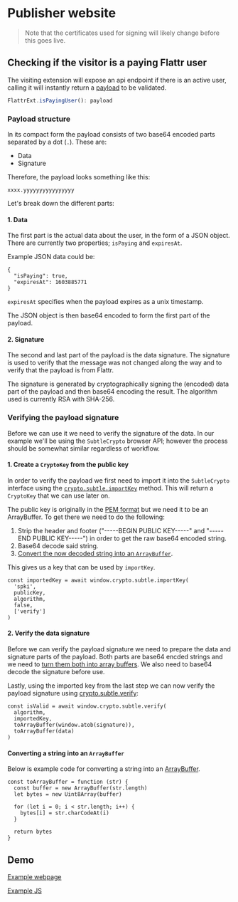
# Publisher website

> Note that the certificates used for signing will likely change before this goes live.

## Checking if the visitor is a paying Flattr user

The visiting extension will expose an api endpoint if there is an active user, calling it will instantly return a [payload](#payload) to be validated.
```js
FlattrExt.isPayingUser(): payload
```

### <a name="payload">Payload structure</a>

In its compact form the payload consists of two base64 encoded parts separated by a dot (`.`). These are:

* Data
* Signature

Therefore, the payload looks something like this:

`xxxx.yyyyyyyyyyyyyyyy`

Let's break down the different parts:

#### 1. Data

The first part is the actual data about the user, in the form of a JSON object. There are currently
two properties; `isPaying` and `expiresAt`.

Example JSON data could be:

	{
	  "isPaying": true,
	  "expiresAt": 1603885771
	}

`expiresAt` specifies when the payload expires as a unix timestamp.

The JSON object is then base64 encoded to form the first part of the payload.

#### 2. Signature

The second and last part of the payload is the data signature. The signature is used to verify that the message was not changed along the way and to verify that the payload is from Flattr.

The signature is generated by cryptographically signing the (encoded) data part of the payload and then base64 encoding the result. The algorithm used is currently RSA with SHA-256.

### Verifying the payload signature
Before we can use it we need to verify the signature of the data. In our example we'll be using the `SubtleCrypto` browser API; however the process should be somewhat similar regardless of workflow.

#### 1. Create a `CryptoKey` from the public key

In order to verify the payload we first need to import it into the `SubtleCrypto` interface using the [`crypto.subtle.importKey`](https://developer.mozilla.org/en-US/docs/Web/API/SubtleCrypto/importKey) method. This will return a `CryptoKey` that we can use later on.

The public key is originally in the [PEM format](https://en.wikipedia.org/wiki/Privacy-Enhanced_Mail) but we need it to be an ArrayBuffer. To get there we need to do the following:

1. Strip the header and footer ("-----BEGIN PUBLIC KEY-----" and "-----END PUBLIC KEY-----") in order to get the raw base64 encoded string.
1. Base64 decode said string.
1. [Convert the now decoded string into an `ArrayBuffer`](#to-array-buffer).

This gives us a key that can be used by `importKey`.

	const importedKey = await window.crypto.subtle.importKey(
	  'spki',
	  publicKey,
	  algorithm,
	  false,
	  ['verify']
	)

  
#### 2. Verify the data signature

Before we can verify the payload signature we need to prepare the data and signature parts of the payload. Both parts are base64 encded strings and we need to [turn them both into array buffers](#to-array-buffer). We also need to base64 decode the signature before use.

Lastly, using the imported key from the last step we can now verify the payload signature using [crypto.subtle.verify](https://developer.mozilla.org/en-US/docs/Web/API/SubtleCrypto/verify):

    const isValid = await window.crypto.subtle.verify(
      algorithm,
      importedKey,
      toArrayBuffer(window.atob(signature)),
      toArrayBuffer(data)
    )


#### <a name="to-array-buffer">Converting a string into an `ArrayBuffer`</a>

Below is example code for converting a string into an [ArrayBuffer](https://developer.mozilla.org/en-US/docs/Web/JavaScript/Reference/Global_Objects/ArrayBuffer).

	const toArrayBuffer = function (str) {
	  const buffer = new ArrayBuffer(str.length)
	  let bytes = new Uint8Array(buffer)

	  for (let i = 0; i < str.length; i++) {
	    bytes[i] = str.charCodeAt(i)
	  }

	  return bytes
	}

## Demo

[Example webpage](demo/index.html)

[Example JS](demo/main.js)
